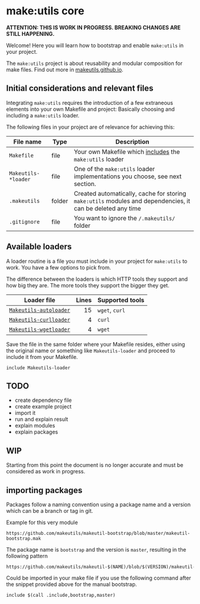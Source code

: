 # make:utils core

**ATTENTION: THIS IS WORK IN PROGRESS. BREAKING CHANGES ARE STILL HAPPENING.**

Welcome! Here you will learn how to bootstrap and enable `make:utils` in your project.

The `make:utils` project is about reusability and modular composition for make files. Find out more in [makeutils.github.io](https://makeutils.github.io/).

## Initial considerations and relevant files

Integrating `make:utils` requires the introduction of a few extraneous elements into your own Makefile and project: Basically choosing and including a `make:utils` loader.

The following files in your project are of relevance for achieving this:

| File name | Type | Description |
| --- | --- | --- |
| `Makefile` | file | Your own Makefile which [includes](https://www.gnu.org/software/make/manual/html_node/Include.html) the `make:utils` loader |
| `Makeutils-*loader` | file | One of the `make:utils` loader implementations you choose, see next section. |
| `.makeutils` | folder | Created automatically, cache for storing `make:utils` modules and dependencies, it can be deleted any time |
| `.gitignore` | file | You want to ignore the `/.makeutils/` folder |

## Available loaders

A loader routine is a file you must include in your project for `make:utils` to work. You have a few options to pick from.

The difference between the loaders is which HTTP tools they support and how big they are. The more tools they support the bigger they get.

| Loader file | Lines | Supported tools |
| --- | --: | --- |
| [`Makeutils-autoloader`](./Makeutils-autoloader) | 15 | `wget`, `curl` |
| [`Makeutils-curlloader`](./Makeutils-curlloader) | 4 | `curl` |
| [`Makeutils-wgetloader`](./Makeutils-wgetloader) | 4 | `wget` |

Save the file in the same folder where your Makefile resides, either using the original name or something like `Makeutils-loader` and proceed to include it from your Makefile.

```make
include Makeutils-loader
```

## TODO

- create dependency file
- create example project
- import it
- run and explain result
- explain modules
- explain packages

## WIP

Starting from this point the document is no longer accurate and must be considered as work in progress.

## importing packages

Packages follow a naming convention using a package name and a version which can be a branch or tag in git.

Example for this very module

```text
https://github.com/makeutils/makeutil-bootstrap/blob/master/makeutil-bootstrap.mak
```

The package name is `bootstrap` and the version is `master`, resulting in the following pattern

```text
https://github.com/makeutils/makeutil-$(NAME)/blob/$(VERSION)/makeutil-$(NAME).mak
```

Could be imported in your make file if you use the following command after the snippet provided above for the manual bootstrap.

```make
include $(call .include,bootstrap,master)
```
